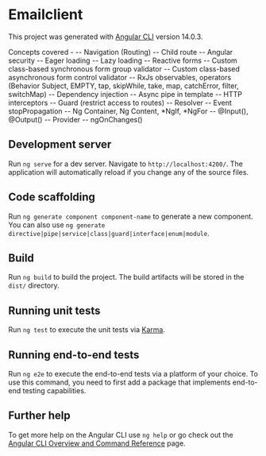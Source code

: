 # Emailclient

This project was generated with [Angular CLI](https://github.com/angular/angular-cli) version 14.0.3.

Concepts covered - 
 -- Navigation (Routing)
 -- Child route
 -- Angular security
 -- Eager loading 
 -- Lazy loading
 -- Reactive forms
 -- Custom class-based synchronous form group validator 
 -- Custom class-based asynchronous form control validator 
 -- RxJs observables, operators (Behavior Subject, EMPTY, tap, skipWhile, take, map, catchError, filter, switchMap)
 -- Dependency injection
 -- Async pipe in template
 -- HTTP interceptors
 -- Guard (restrict access to routes)
 -- Resolver
 -- Event stopPropagation
 -- Ng Container, Ng Content, *NgIf, *NgFor
 -- @Input(), @Output()
 -- Provider
 -- ngOnChanges()

## Development server

Run `ng serve` for a dev server. Navigate to `http://localhost:4200/`. The application will automatically reload if you change any of the source files.

## Code scaffolding

Run `ng generate component component-name` to generate a new component. You can also use `ng generate directive|pipe|service|class|guard|interface|enum|module`.

## Build

Run `ng build` to build the project. The build artifacts will be stored in the `dist/` directory.

## Running unit tests

Run `ng test` to execute the unit tests via [Karma](https://karma-runner.github.io).

## Running end-to-end tests

Run `ng e2e` to execute the end-to-end tests via a platform of your choice. To use this command, you need to first add a package that implements end-to-end testing capabilities.

## Further help

To get more help on the Angular CLI use `ng help` or go check out the [Angular CLI Overview and Command Reference](https://angular.io/cli) page.
